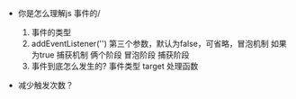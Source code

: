 - 你是怎么理解js 事件的/
    1. 事件的类型
    2. addEventListener('')
        第三个参数，默认为false，可省略，冒泡机制
        如果为true 捕获机制
        俩个阶段 冒泡阶段 捕获阶段
    3. 事件到底怎么发生的?
        事件类型 target 处理函数

- 减少触发次数？
    
